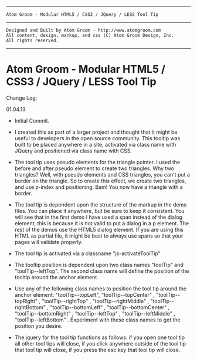 * * *

    Atom Groom - Modular HTML5 / CSS3 / JQuery / LESS Tool Tip

* * *  

    Designed and Built by Atom Groom - http://www.atomgroom.com
    All content, design, markup, and css (C) Atom Groom Design, Inc.
    All rights reserved.

* * *

#   Atom Groom - Modular HTML5 / CSS3 / JQuery / LESS Tool Tip

Change Log:

01.04.13

* Initial Commit.  

* I created this as part of a larger project and thought that it might be useful to developers in the open source community.  This tooltip was built to be placed anywhere in a site, activated via class name with JQuery and positioned via class name with CSS.

* The tool tip uses pseudo elements for the triangle pointer.  I used the before and after pseudo element to create two triangles.  Why two triangles? Well, with pseudo elements and CSS triangles, you can't put a border on the triangle. So to create this effect, we create two triangles, and use z-index and positioning. Bam! You now have a triangle with a border.

* The tool tip is dependent upon the structure of the markup in the demo files.  You can place it anywhere, but be sure to keep it consistent.  You will see that in the first demo I have used a span instead of the dialog element, this is because it is not valid to put a dialog in a p element.  The rest of the demos use the HTML5 dialog element.  If you are using this HTML as partial file, it might be best to always use spans so that your pages will validate properly.

* The tool tip is activated via a classname "js-activateToolTip"

* The tooltip position is dependent upon two class names "toolTip" and "toolTip--leftTop".  The second class name will define the position of the tooltip around the anchor element.

* Use any of the following class names to position the tool tip around the anchor element:  "toolTip--topLeft", "toolTip--topCenter" , "toolTip--topRight" , "toolTip--rightTop" , "toolTip--rightMiddle" , "toolTip--rightBottom" , "toolTip--bottomLeft" , "toolTip--bottomCenter" , "toolTip--bottomRight" , "toolTip--leftTop" , "toolTip--leftMiddle" , "toolTip--leftBottom" . Experiment with these class names to get the position you desire.

* The jquery for the tool tip functions as follows: if you open one tool tip all other tool tips will close, if you click anywhere outside of the tool tip that tool tip will close, if you press the esc key that tool tip will close.

